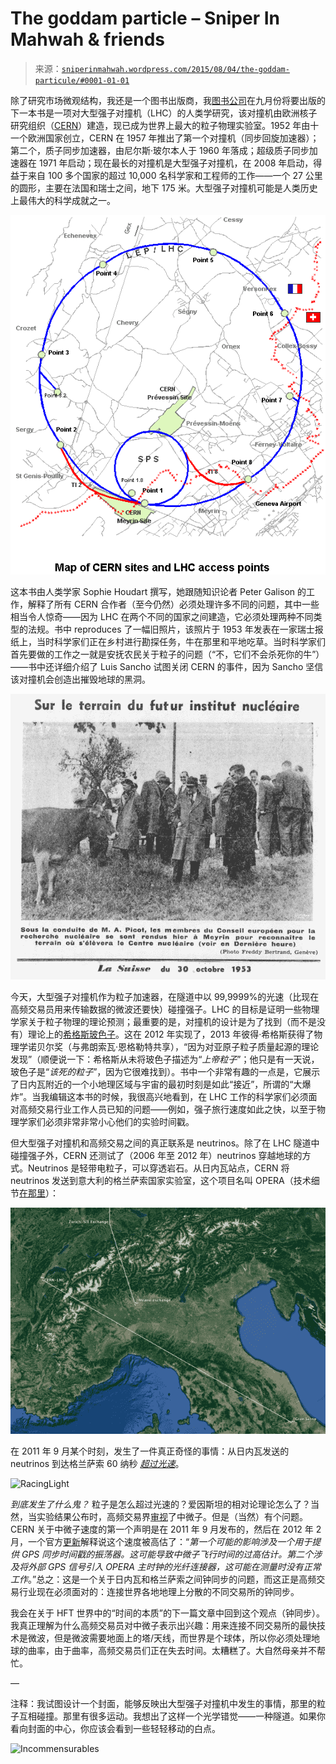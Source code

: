 <!--yml

category: 未分类

date: 2024-05-18 14:14:03

-->

# The goddam particle – Sniper In Mahwah & friends

> 来源：[`sniperinmahwah.wordpress.com/2015/08/04/the-goddam-particule/#0001-01-01`](https://sniperinmahwah.wordpress.com/2015/08/04/the-goddam-particule/#0001-01-01)

除了研究市场微观结构，我还是一个图书出版商，我[图书公司](http://www.zones-sensibles.org)在九月份将要出版的下一本书是一项对大型强子对撞机（LHC）的人类学研究，该对撞机由欧洲核子研究组织（[CERN](http://home.web.cern.ch/)）建造，现已成为世界上最大的粒子物理实验室。1952 年由十一个欧洲国家创立，CERN 在 1957 年推出了第一个对撞机（同步回旋加速器）；第二个，质子同步加速器，由尼尔斯·玻尔本人于 1960 年落成；超级质子同步加速器在 1971 年启动；现在最长的对撞机是大型强子对撞机，在 2008 年启动，得益于来自 100 多个国家的超过 10,000 名科学家和工程师的工作——一个 27 公里的圆形，主要在法国和瑞士之间，地下 175 米。大型强子对撞机可能是人类历史上最伟大的科学成就之一。

![LHC](img/54ff75887953de7f368ecfd63075c286.png)

这本书由人类学家 Sophie Houdart 撰写，她跟随知识论者 Peter Galison 的工作，解释了所有 CERN 合作者（至今仍然）必须处理许多不同的问题，其中一些相当令人惊奇——因为 LHC 在两个不同的国家之间建造，它必须处理两种不同类型的法规。书中 reproduces 了一幅旧照片，该照片于 1953 年发表在一家瑞士报纸上，当时科学家们正在乡村进行勘探任务，牛在那里和平地吃草。当时科学家们首先要做的工作之一就是安抚农民关于粒子的问题（“不，它们不会杀死你的牛”）——书中还详细介绍了 Luis Sancho 试图关闭 CERN 的事件，因为 Sancho 坚信该对撞机会创造出摧毁地球的黑洞。

![cows](img/66123ffe5250e31619c59c55b549ba62.png)

今天，大型强子对撞机作为粒子加速器，在隧道中以 99,9999%的光速（比现在高频交易员用来传输数据的微波还要快）碰撞强子。LHC 的目标是证明一些物理学家关于粒子物理的理论预测；最重要的是，对撞机的设计是为了找到（而不是没有）理论上的[希格斯玻色子](https://en.wikipedia.org/wiki/Higgs_boson)。这在 2012 年实现了，2013 年彼得·希格斯获得了物理学诺贝尔奖（与弗朗索瓦·恩格勒特共享），“因为对亚原子粒子质量起源的理论发现”（顺便说一下：希格斯从未将玻色子描述为“*上帝粒子*”；他只是有一天说，玻色子是“*该死的粒子*”，因为它很难找到）。书中一个非常有趣的一点是，它展示了日内瓦附近的一个小地理区域与宇宙的最初时刻是如此“接近”，所谓的“大爆炸”。当我编辑这本书的时候，我很高兴地看到，在 LHC 工作的科学家们必须面对高频交易行业工作人员已知的问题——例如，强子旅行速度如此之快，以至于物理学家们必须非常非常小心他们的实验时间戳。

但大型强子对撞机和高频交易之间的真正联系是 neutrinos。除了在 LHC 隧道中碰撞强子外，CERN 还测试了（2006 年至 2012 年）neutrinos 穿越地球的方式。Neutrinos 是轻带电粒子，可以穿透岩石。从日内瓦站点，CERN 将 neutrinos 发送到意大利的格兰萨索国家实验室，这个项目名叫 OPERA（技术细节[在那里](http://home.web.cern.ch/about/accelerators/cern-neutrinos-gran-sasso)）：

![Capture d’écran 2015-08-04 à 12.15.35](img/34f91cc230dbc8a15bee0b8ba8616cab.png)

在 2011 年 9 月某个时刻，发生了一件真正奇怪的事情：从日内瓦发送的 neutrinos 到达格兰萨索 60 纳秒 *[超过光速](http://www.nature.com/news/2011/110922/full/news.2011.554.html)*。

![RacingLight](https://sniperinmahwah.wordpress.com/wp-content/uploads/2015/08/racinglight.jpg)

*到底发生了什么鬼？* 粒子是怎么超过光速的？爱因斯坦的相对论理论怎么了？当然，当实验结果公布时，高频交易界[审视](http://www.forbes.com/sites/brucedorminey/2012/04/30/neutrinos-to-give-high-frequency-traders-the-millisecond-edge/)了中微子。但是（当然）有个问题。CERN 关于中微子速度的第一个声明是在 2011 年 9 月发布的，然后在 2012 年 2 月，一个官方[更新](http://press.web.cern.ch/press-releases/2011/09/opera-experiment-reports-anomaly-flight-time-neutrinos-cern-gran-sasso)解释说这个速度被高估了：“*第一个可能的影响涉及一个用于提供 GPS 同步时间戳的振荡器。这可能导致中微子飞行时间的过高估计。第二个涉及将外部 GPS 信号引入 OPERA 主时钟的光纤连接器，这可能在测量时没有正常工作*。”总之：这是一个关于日内瓦和格兰萨索之间钟同步的问题，而这正是高频交易行业现在必须面对的：连接世界各地地理上分散的不同交易所的钟同步。

我会在关于 HFT 世界中的“时间的本质”的下一篇文章中回到这个观点（钟同步）。我真正理解为什么高频交易员对中微子表示出兴趣：用来连接不同交易所的最快技术是微波，但是微波需要地面上的塔/天线，而世界是个球体，所以你必须处理地球的曲率，由于曲率，高频交易员们正在失去时间。太糟糕了。大自然母亲并不帮忙。

—

注释：我试图设计一个封面，能够反映出大型强子对撞机中发生的事情，那里的粒子互相碰撞。那里有很多运动。我想出了这样一个光学错觉——一种隧道。如果你看向封面的中心，你应该会看到一些轻轻移动的白点。

![Incommensurables](https://sniperinmahwah.wordpress.com/wp-content/uploads/2015/08/incommensurables.jpg)
